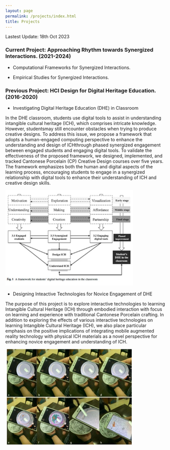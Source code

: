 ```yaml
---
layout: page
permalink: /projects/index.html
title: Projects
---
```


Lastest Update: 18th Oct 2023

### Current Project: Approaching Rhythm towards Synergized Interactions. (2021-2024)

- Computational Frameworks for Synergized Interactions.

- Empirical Studies for Synergized Interactions.


### Previous Project: HCI Design for Digital Heritage Education. (2016-2020)

- Investigating Digital Heritage Education (DHE) in Classroom

In the DHE classroom, students use digital tools to assist in understanding intangible cultural heritage (ICH), which comprises intricate knowledge. However, studentsmay still encounter obstacles when trying to produce creative designs. To address this issue, we propose a framework that adopts a human-engaged computing perspective to enhance the understanding and design of ICHthrough phased synergized engagement between engaged students and engaging digital tools. To validate the effectiveness of the proposed framework, we designed, implemented, and tracked Cantonese Porcelain (CP) Creative Design courses over five years. The framework emphasizes both the human and digital aspects of the learning process, encouraging students to engage in a synergized relationship with digital tools to enhance their understanding of ICH and creative design skills. 

<img src="/images/dhe.jpg">

- Designing Inteactive Technologies for Novice Engagement of DHE

The purpose of this project is to explore interactive technologies to learning Intangible Cultural Heritage (ICH) through embodied interaction with focus on learning and experience with traditional Cantonese Porcelain crafting. In addition to exploring the effects of various interactive technologies on learning Intangible Cultural Heritage (ICH), we also place particular emphasis on the positive implications of integrating mobile augmented reality technology with physical ICH materials as a novel perspective for enhancing novice engagement and understanding of ICH.

<img src="/images/webar.jpg">